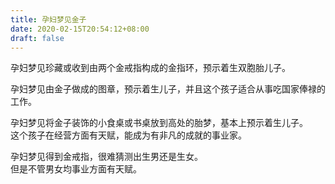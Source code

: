 ```yaml
---
title: 孕妇梦见金子
date: 2020-02-15T20:54:12+08:00
draft: false
---
```


孕妇梦见珍藏或收到由两个金戒指构成的金指环，预示着生双胞胎儿子。<br>

孕妇梦见由金子做成的图章，预示着生儿子，并且这个孩子适合从事吃国家俸禄的工作。<br>

孕妇梦见将金子装饰的小食桌或书桌放到高处的胎梦，基本上预示着生儿子。<br>
这个孩子在经营方面有天赋，能成为有非凡的成就的事业家。<br>

孕妇梦见得到金戒指，很难猜测出生男还是生女。<br>
但是不管男女均事业方面有天赋。<br>
